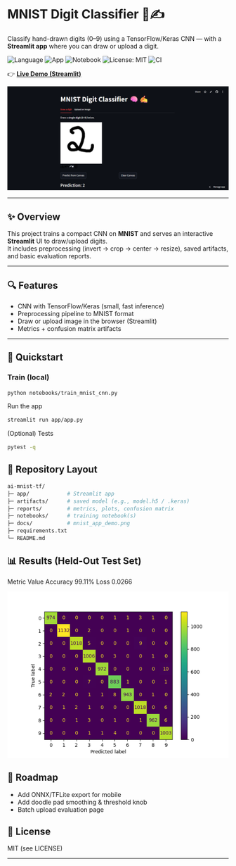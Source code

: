 # MNIST Digit Classifier 🧠✍️  
Classify hand-drawn digits (0–9) using a TensorFlow/Keras CNN — with a **Streamlit app** where you can draw or upload a digit.

![Language](https://img.shields.io/badge/language-Python-blue.svg)
![App](https://img.shields.io/badge/app-Streamlit-red.svg)
![Notebook](https://img.shields.io/badge/tool-Jupyter-orange.svg)
![License: MIT](https://img.shields.io/badge/License-MIT-green.svg)
![CI](https://github.com/NoellaButi/ai-mnist-tf/actions/workflows/ci.yml/badge.svg?branch=main)

👉 [**Live Demo (Streamlit)**](https://ai-mnist-tf-noella-buti.streamlit.app)

![App Demo](docs/mnist_app_demo.png)

---

## ✨ Overview
This project trains a compact CNN on **MNIST** and serves an interactive **Streamlit** UI to draw/upload digits.  
It includes preprocessing (invert → crop → center → resize), saved artifacts, and basic evaluation reports.

---

## 🔍 Features
- CNN with TensorFlow/Keras (small, fast inference)
- Preprocessing pipeline to MNIST format
- Draw or upload image in the browser (Streamlit)
- Metrics + confusion matrix artifacts

---

## 🚦 Quickstart

### Train (local)
```bash
python notebooks/train_mnist_cnn.py
```

Run the app
```bash
streamlit run app/app.py
```

(Optional) Tests
```bash
pytest -q
```

## 📁 Repository Layout
```bash
ai-mnist-tf/
├─ app/            # Streamlit app
├─ artifacts/      # saved model (e.g., model.h5 / .keras)
├─ reports/        # metrics, plots, confusion matrix
├─ notebooks/      # training notebook(s)
├─ docs/           # mnist_app_demo.png
├─ requirements.txt
└─ README.md
```

## 📊 Results (Held-Out Test Set)
Metric	Value
Accuracy	99.11%
Loss	0.0266

![Confusion Matrix](reports/confusion_matrix.png)

## 🔮 Roadmap
- Add ONNX/TFLite export for mobile
- Add doodle pad smoothing & threshold knob
- Batch upload evaluation page

## 📜 License
MIT (see LICENSE)

---
